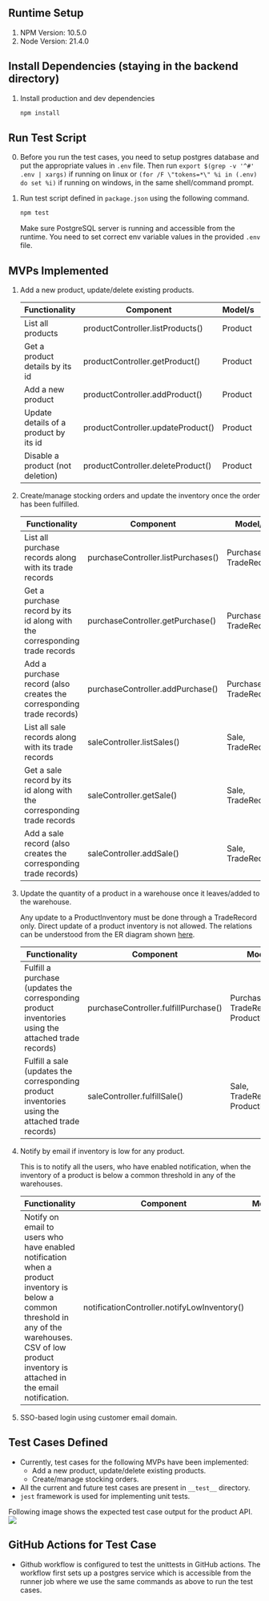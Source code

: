 ## Runtime Setup

1. NPM Version: 10.5.0
2. Node Version: 21.4.0

## Install Dependencies (staying in the backend directory)

1. Install production and dev dependencies
   ```bash
   npm install
    ```

## Run Test Script

0. Before you run the test cases, you need to setup postgres database and put the appropriate values in `.env` file. Then run `export $(grep -v '^#' .env | xargs)` if running on linux or `(for /F \"tokens=*\" %i in (.env) do set %i)` if running on windows, in the same shell/command prompt.

1. Run test script defined in `package.json` using the following command.
    ```bash
   npm test
    ```
   Make sure PostgreSQL server is running and accessible from the runtime. You need to set correct env variable values in the provided `.env` file. 

## MVPs Implemented

1. Add a new product, update/delete existing products.

   | Functionality                         | Component                         | Model/s | Owner | Unittest |
   |---------------------------------------|-----------------------------------|---------|-------|----------|
   | List all products                     | productController.listProducts()  | Product |       |          |
   | Get a product details by its id       | productController.getProduct()    | Product |       |          |
   | Add a new product                     | productController.addProduct()    | Product |       |          |
   | Update details of a product by its id | productController.updateProduct() | Product |       |          |
   | Disable a product (not deletion)      | productController.deleteProduct() | Product |       |          |

2. Create/manage stocking orders and update the inventory once the order has been fulfilled.

   | Functionality                                                              | Component                          | Model/s               | Owner | Unittest |
   |----------------------------------------------------------------------------|------------------------------------|-----------------------|-------|----------|
   | List all purchase records along with its trade records                     | purchaseController.listPurchases() | Purchase, TradeRecord |       |          |
   | Get a purchase record by its id along with the corresponding trade records | purchaseController.getPurchase()   | Purchase, TradeRecord |       |          |
   | Add a purchase record (also creates the corresponding trade records)       | purchaseController.addPurchase()   | Purchase, TradeRecord |       |          |
   | List all sale records along with its trade records                         | saleController.listSales()         | Sale, TradeRecord     |       |          |
   | Get a sale record by its id along with the corresponding trade records     | saleController.getSale()           | Sale, TradeRecord     |       |          |
   | Add a sale record (also creates the corresponding trade records)           | saleController.addSale()           | Sale, TradeRecord     |       |          |

3. Update the quantity of a product in a warehouse once it leaves/added to the warehouse.
   
    Any update to a ProductInventory must be done through a TradeRecord only. Direct update of a product inventory is not allowed. The relations can be understood from the ER diagram shown [here]().

   | Functionality                                                                                       | Component                            | Model/s                                 | Owner | Unittest |
   |-----------------------------------------------------------------------------------------------------|--------------------------------------|-----------------------------------------|-------|----------|
   | Fulfill a purchase (updates the corresponding product inventories using the attached trade records) | purchaseController.fulfillPurchase() | Purchase, TradeRecord, ProductInventory |       |          |
   | Fulfill a sale (updates the corresponding product inventories using the attached trade records)     | saleController.fulfillSale()         | Sale, TradeRecord, ProductInventory     |       |          |

4. Notify by email if inventory is low for any product.

    This is to notify all the users, who have enabled notification, when the inventory of a product is below a common threshold in any of the warehouses.

   | Functionality                                                                                                                                                                                             | Component                                   | Model/s | Owner | Unittest |
   |-----------------------------------------------------------------------------------------------------------------------------------------------------------------------------------------------------------|---------------------------------------------|---------|-------|----------|
   | Notify on email to users who have enabled notification when a product inventory is below a common threshold in any of the warehouses. CSV of low product inventory is attached in the email notification. | notificationController.notifyLowInventory() |         |       |          |

5. SSO-based login using customer email domain.

## Test Cases Defined

- Currently, test cases for the following MVPs have been implemented:
  - Add a new product, update/delete existing products.
  - Create/manage stocking orders.
- All the current and future test cases are present in `__test__` directory.
- `jest` framework is used for implementing unit tests.

Following image shows the expected test case output for the product API.
![](../docs/assets/Product_API_Test.png)

## GitHub Actions for Test Case

- Github workflow is configured to test the unittests in GitHub actions. The workflow first sets up a postgres service which is accessible from the runner job where we use the same commands as above to run the test cases.